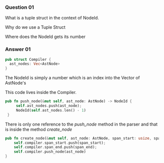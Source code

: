 
### Question 01

What is a tuple struct in the context of NodeId.

Why do we use a Tuple Struct

Where does the NodeId gets its number

### Answer 01

```rust
pub struct Compiler {
  ast_nodes: Vec<AstNode>
}
```

The NodeId is simply a number which is an index into the Vector of AstNode's

This code lives inside the Compiler.

```rust
pub fn push_node(&mut self, ast_node: AstNode) -> NodeId {
     self.ast_nodes.push(ast_node);
     NodeId(self.ast_nodes.len() - 1)
 }
```

There is only one reference to the *push_node* method in the parser and that is inside the method *create_node*

```rust
pub fn create_node(&mut self, ast_node: AstNode, span_start: usize, span_end: usize) -> NodeId {
    self.compiler.span_start.push(span_start);
    self.compiler.span_end.push(span_end);
    self.compiler.push_node(ast_node)
}
```
